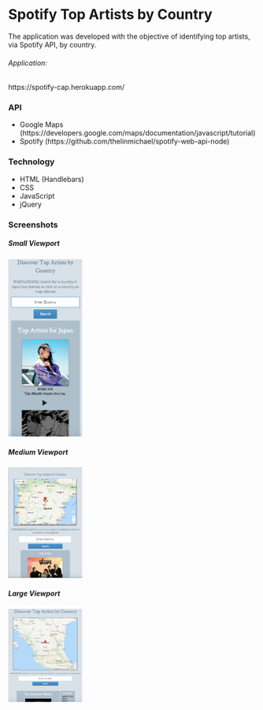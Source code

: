 <h1>Spotify Top Artists by Country</h1>

<p>The application was developed with the objective of identifying top artists, via Spotify API, by country.</p>

<h6>Application:</h6> https://spotify-cap.herokuapp.com/

<h3>API</h3>
<ul>
  <li>Google Maps (https://developers.google.com/maps/documentation/javascript/tutorial)</li>
  <li>Spotify (https://github.com/thelinmichael/spotify-web-api-node)</li>
</ul>


<h3>Technology</h3>
<ul>
  <li>HTML (Handlebars)</li>
  <li>CSS</li>
  <li>JavaScript</li>
  <li>jQuery</li>
</ul>

<h3>Screenshots</h3>
<h5>Small Viewport</h5>
<img src="public/images/screenshots/spotify-mobile.png" alt="Small Viewport" width="150px"/>

<h5>Medium Viewport</h5>
<img src="public/images/screenshots/spotify-medium.png" alt="Medium Viewport" width="150px"/>

<h5>Large Viewport</h5>
<img src="public/images/screenshots/spotify-desktop.png" alt="Large Viewport" width="150px"/>
